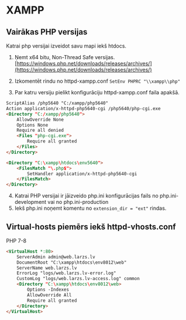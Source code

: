 # XAMPP

## Vairākas PHP versijas  

Katrai php versijai izveidot savu mapi iekš htdocs.

1. Ņemt x64 bitu, Non-Thread Safe versijas. [https://windows.php.net/downloads/releases/archives/](https://windows.php.net/downloads/releases/archives/) 

2. Izkomentēt rindu no httpd-xampp.conf
`SetEnv PHPRC "\\xampp\\php"`

3. Par katru versiju pielikt konfigurāciju httpd-xampp.conf faila apakšā.

```markdown
ScriptAlias /php5640 "C:/xampp/php5640"
Action application/x-httpd-php5640-cgi /php5640/php-cgi.exe
<Directory "C:/xampp/php5640">
    AllowOverride None
    Options None
    Require all denied
    <Files "php-cgi.exe">
        Require all granted
    </Files>
</Directory>

<Directory "C:\xampp\htdocs\env5640">
    <FilesMatch "\.php$">
        SetHandler application/x-httpd-php5640-cgi
    </FilesMatch>
</Directory>
```

4. Katrai PHP versijai ir jāizveido php.ini konfigurācijas fails no php.ini-development vai no php.ini-production
5. Iekš php.ini noņemt komentu no `extension_dir = "ext"` rindas.

## Virtual-hosts piemērs iekš httpd-vhosts.conf

PHP 7-8
```markdown
<VirtualHost *:80>
    ServerAdmin admin@web.larzs.lv
    DocumentRoot "C:\xampp\htdocs\env8012\web"
    ServerName web.larzs.lv
    ErrorLog "logs/web.larzs.lv-error.log"
    CustomLog "logs/web.larzs.lv-access.log" common
    <Directory "C:\xampp\htdocs\env8012\web>
        Options -Indexes
        AllowOverride All
        Require all granted
    </Directory>
</VirtualHost>
```
